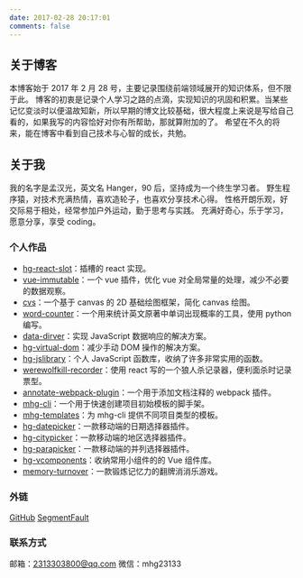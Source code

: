 ```yaml
---
date: 2017-02-28 20:17:01
comments: false
---
```


## 关于博客

本博客始于 2017 年 2 月 28 号，主要记录围绕前端领域展开的知识体系，但不限于此。
博客的初衷是记录个人学习之路的点滴，实现知识的巩固和积累。当某些记忆变淡时以便温故知新，所以早期的博文比较基础，很大程度上来说是写给自己看的，如果我写的内容恰好对你有所帮助，那就算附加的了。
希望在不久的将来，能在博客中看到自己技术与心智的成长，共勉。

## 关于我

我的名字是孟汉光，英文名 Hanger，90 后，坚持成为一个终生学习者。
野生程序猿，对技术充满热情，喜欢造轮子，也喜欢分享技术心得。
性格开朗乐观，好交际易于相处，经常参加户外运动，勤于思考与实践。
充满好奇心，乐于学习，愿意分享，享受 coding。

### 个人作品

- [hg-react-slot](https://github.com/hamger/hg-react-slot)：插槽的 react 实现。
- [vue-immutable](https://github.com/hamger/vue-immutable)：一个 vue 插件，优化 vue 对全局常量的处理，减少不必要的数据观察。
- [cvs](https://github.com/hamger/cvs)：一个基于 canvas 的 2D 基础绘图框架，简化 canvas 绘图。
- [word-counter](https://github.com/hamger/word-counter)：一个用来统计英文原著中单词出现概率的工具，使用 python 编写。
- [data-dirver](https://github.com/hamger/data-dirver)：实现 JavaScript 数据响应的解决方案。
- [hg-virtual-dom](https://github.com/hamger/hg-virtual-dom)：减少手动 DOM 操作的解决方案。
- [hg-jslibrary](https://github.com/hamger/hg-jslibrary)：个人 JavaScript 函数库，收纳了许多非常实用的函数。
- [werewolfkill-recorder](https://github.com/hamger/werewolfkill-recorder)：使用 react 写的一个狼人杀记录器，便利面杀时记录票型。
- [annotate-webpack-plugin](https://github.com/hamger/annotate-webpack-plugin)：一个用于添加文档注释的 webpack 插件。
- [mhg-cli](https://github.com/hamger/mhg-cli)：一个用于快速创建项目初始模板的脚手架。
- [mhg-templates](https://github.com/hamger/mhg-templates)：为 mhg-cli 提供不同项目类型的模板。
- [hg-datepicker](https://github.com/hamger/hg-datepicker)：一款移动端的日期选择器插件。
- [hg-citypicker](https://github.com/hamger/hg-citypicker)：一款移动端的地区选择器插件。
- [hg-parapicker](https://github.com/hamger/hg-parapicker)：一款移动端的并列选择器插件。
- [hg-vcomponents](https://github.com/hamger/hg-vcomponents)：收纳常用小组件的的 Vue 组件库。
- [memory-turnover](https://github.com/hamger/memory-turnover)：一款锻炼记忆力的翻牌消消乐游戏。

### 外链

[GitHub](https://github.com/hamger)
[SegmentFault](https://segmentfault.com/u/mhg12300)

<!-- [我的简历](https://hangermeng.top/hg-resume/) -->

### 联系方式

邮箱：2313303800@qq.com
微信：mhg23133
